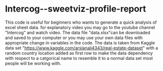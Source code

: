 # Intercog--sweetviz-profile-report
This code is useful for beginners who wants to generate a quick analysis of excel sheet data. for explanatory video you may go to the youtube channel "Intercog" and watch video.
The data file "data.xlsx"can be downloaded and saved to your computer or you may use your own data files with appropriate change in variables in the code.
The data is taken from Kaggle data set "https://www.kaggle.com/arslanali4343/real-estate-dataset" with a random country location added as first row to make the data dependency with respect to 
a catgorical name to resemble it to a normal data set most people will be working with.
